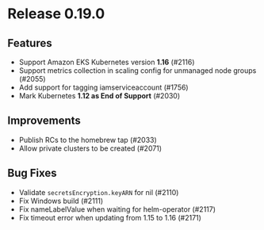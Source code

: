 # Release 0.19.0


## Features

- Support Amazon EKS Kubernetes version **1.16** (#2116)
- Support metrics collection in scaling config for unmanaged node groups (#2055)
- Add support for tagging iamserviceaccount (#1756)
- Mark Kubernetes **1.12 as End of Support** (#2030)

## Improvements

- Publish RCs to the homebrew tap (#2033)
- Allow private clusters to be created (#2071)

## Bug Fixes

- Validate `secretsEncryption.keyARN` for nil (#2110)
- Fix Windows build (#2111)
- Fix nameLabelValue when waiting for helm-operator (#2117)
- Fix timeout error when updating from 1.15 to 1.16 (#2171)
